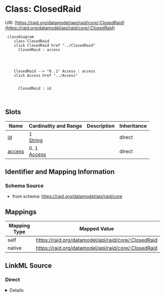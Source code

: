 

# Class: ClosedRaid



URI: [https://raid.org/datamodel/api/raid/core/:ClosedRaid](https://raid.org/datamodel/api/raid/core/:ClosedRaid)






```mermaid
 classDiagram
    class ClosedRaid
    click ClosedRaid href "../ClosedRaid"
      ClosedRaid : access
        
          
    
    
    ClosedRaid --> "0..1" Access : access
    click Access href "../Access"

        
      ClosedRaid : id
        
      
```




<!-- no inheritance hierarchy -->


## Slots

| Name | Cardinality and Range | Description | Inheritance |
| ---  | --- | --- | --- |
| [id](id.md) | 1 <br/> [String](String.md) |  | direct |
| [access](access.md) | 0..1 <br/> [Access](Access.md) |  | direct |









## Identifier and Mapping Information







### Schema Source


* from schema: https://raid.org/datamodel/api/raid/core




## Mappings

| Mapping Type | Mapped Value |
| ---  | ---  |
| self | https://raid.org/datamodel/api/raid/core/:ClosedRaid |
| native | https://raid.org/datamodel/api/raid/core/:ClosedRaid |







## LinkML Source

<!-- TODO: investigate https://stackoverflow.com/questions/37606292/how-to-create-tabbed-code-blocks-in-mkdocs-or-sphinx -->

### Direct

<details>
```yaml
name: ClosedRaid
from_schema: https://raid.org/datamodel/api/raid/core
slots:
- id
- access

```
</details>

### Induced

<details>
```yaml
name: ClosedRaid
from_schema: https://raid.org/datamodel/api/raid/core
attributes:
  id:
    name: id
    from_schema: https://raid.org/datamodel/api/raid/core
    rank: 1000
    identifier: true
    alias: id
    owner: ClosedRaid
    domain_of:
    - ClosedRaid
    - Id
    - Contributor
    - Organisation
    - RelatedRaid
    - RelatedObject
    - AlternateIdentifier
    - Owner
    - RegistrationAgency
    - TitleType
    - DescriptionType
    - AccessType
    - ContributorPosition
    - ContributorRole
    - OrganisationRole
    - RelatedRaidType
    - RelatedObjectType
    - RelatedObjectCategory
    - Language
    - Subject
    - SpatialCoverage
    - TraditionalKnowledgeLabel
    range: string
    required: true
  access:
    name: access
    from_schema: https://raid.org/datamodel/api/raid/core
    rank: 1000
    alias: access
    owner: ClosedRaid
    domain_of:
    - RaidDto
    - ClosedRaid
    range: Access
    multivalued: false

```
</details>